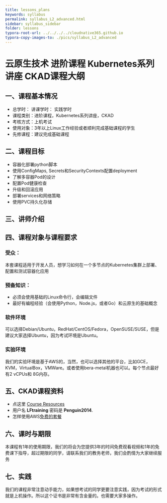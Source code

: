 ```yaml
---
title: lessons_plans
keywords: syllabus
permalink: syllabus_L2_advanced.html
sidebar: syllabus_sidebar
folder: lessons
typora-root-url: ../../../../cloudnative365.github.io
typora-copy-images-to: ./pics/syllabus_L2_advanced
---
```


# 云原生技术 进阶课程 Kubernetes系列讲座 CKAD课程大纲

## 一、课程基本情况

+ 总学时： 讲课学时： 实践学时
+ 课程类别：进阶课程，Kubernetes系列讲座，CKAD
+ 考核方式：上机考试
+ 使用对象：3年以上Linux工作经验或者顺利完成基础课程的学生
+ 先修课程：建议完成基础课程

## 二、课程目标

- 容器化部署python脚本
- 使用ConfigMaps, Secrets和SecurityContexts配置deployment
- 了解多容器Pod的设计
- 配置Pod健康检查
- 升级和回滚应用
- 部署services和网络策略
- 使用PVC持久化存储

## 三、讲师介绍



## 四、课程对象与课程要求

### 受众：

本套课程适用于开发人员，想学习如何在一个多节点的Kubernetes集群上部署、配置和测试容器化应用

### 预备知识：

+ 必须会使用基础的Linux命令行，会编辑文件
+ 最好有编程经验（会使用Python，Node.js，或者Go）和云原生的基础概念

### 软件环境

可以选择Debian/Ubuntu，RedHat/CentOS/Fedora，OpenSUSE/SUSE，但是建议大家选择Ubuntu，因为考试环境是Ubuntu。

### 实验环境

我们的实验环境是基于AWS的，当然，也可以选择其他的平台，比如GCE，KVM，VirtualBox，VMWare。或者使用bera-metal机器也可以。每个节点最好有2 vCPUs和 8G内存。

## 五、CKAD课程资料

- 点这里 [Course Resources](https://training.linuxfoundation.org/cm/LFD259/)
- 用户名 **LFtraining** 密码是 **Penguin2014**. 
- 怎样使用AWS[免费的套餐]()

## 六、课时与期限

本课程有1年的使用期限，我们的将会为您提供3年的时间免费观看视频和1年的免费课下指导，超过期限的同学，请联系我们的教务老师，我们会酌情为大家继续服务

## 七、实践

我们的课程非常注意动手能力，如果想考试的同学更要注意实践，因为考试的形式就是上机操作。所以这个证书是非常有含金量的。也需要大家多操作。
